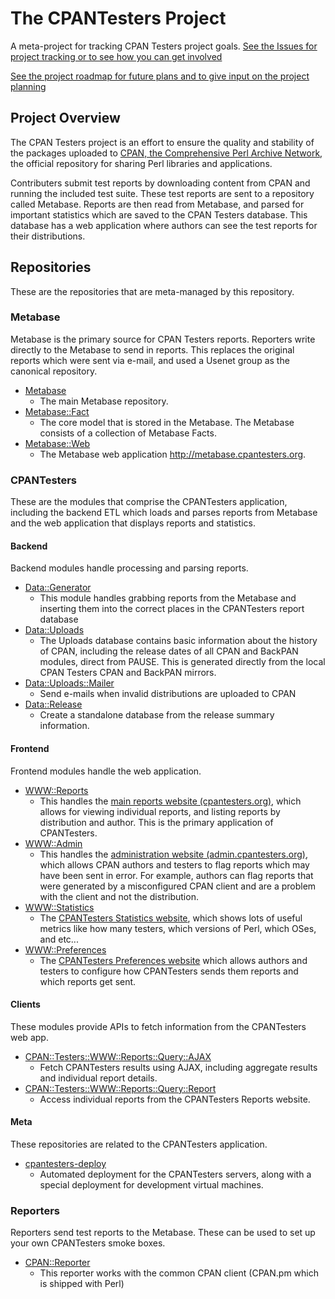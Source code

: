 
# The CPANTesters Project

A meta-project for tracking CPAN Testers project goals. [See the Issues
for project tracking or to see how you can get
involved](https://github.com/cpan-testers/cpantesters-project/issues)

[See the project roadmap for future plans and to give input on the
project planning](https://github.com/cpan-testers/cpantesters-project/tree/master/ROADMAP.md)

## Project Overview

The CPAN Testers project is an effort to ensure the quality and
stability of the packages uploaded to [CPAN, the Comprehensive Perl
Archive Network](http://www.cpan.org), the official repository for
sharing Perl libraries and applications.

Contributers submit test reports by downloading content from CPAN and
running the included test suite. These test reports are sent to
a repository called Metabase. Reports are then read from Metabase, and
parsed for important statistics which are saved to the CPAN Testers
database. This database has a web application where authors can see the
test reports for their distributions.

## Repositories

These are the repositories that are meta-managed by this repository.

### Metabase

Metabase is the primary source for CPAN Testers reports. Reporters write
directly to the Metabase to send in reports. This replaces the original
reports which were sent via e-mail, and used a Usenet group as the
canonical repository.

* [Metabase](https://github.com/rjbs/metabase)
    * The main Metabase repository.
* [Metabase::Fact](https://github.com/dagolden/Metabase-Fact)
    * The core model that is stored in the Metabase. The Metabase
      consists of a collection of Metabase Facts.
* [Metabase::Web](https://github.com/dagolden/metabase-web)
    * The Metabase web application <http://metabase.cpantesters.org>.

### CPANTesters

These are the modules that comprise the CPANTesters application,
including the backend ETL which loads and parses reports from Metabase
and the web application that displays reports and statistics.

#### Backend

Backend modules handle processing and parsing reports.

* [Data::Generator](https://github.com/barbie/cpan-testers-data-generator)
    * This module handles grabbing reports from the Metabase and inserting
      them into the correct places in the CPANTesters report database
* [Data::Uploads](https://github.com/barbie/cpan-testers-data-uploads)
    * The Uploads database contains basic information about the history
      of CPAN, including the release dates of all CPAN and BackPAN
      modules, direct from PAUSE. This is generated directly from the
      local CPAN Testers CPAN and BackPAN mirrors.
* [Data::Uploads::Mailer](https://github.com/barbie/cpan-testers-data-uploads-mailer)
    * Send e-mails when invalid distributions are uploaded to CPAN
* [Data::Release](https://github.com/barbie/CPAN-Testers-Data-Release)
    * Create a standalone database from the release summary information.

#### Frontend

Frontend modules handle the web application.

* [WWW::Reports](https://github.com/barbie/cpan-testers-www-reports)
  * This handles the [main reports website
    (cpantesters.org)](http://cpantesters.org), which allows for viewing
    individual reports, and listing reports by distribution and author.
    This is the primary application of CPANTesters.
* [WWW::Admin](https://github.com/barbie/cpan-testers-www-admin)
  * This handles the [administration website
    (admin.cpantesters.org)](http://admin.cpantesters.org), which allows
    CPAN authors and testers to flag reports which may have been sent in
    error. For example, authors can flag reports that were generated by
    a misconfigured CPAN client and are a problem with the client and
    not the distribution.
* [WWW::Statistics](https://github.com/barbie/cpan-testers-www-statistics)
    * The [CPANTesters Statistics
      website](https://github.com/barbie/cpan-testers-www-statistics),
      which shows lots of useful metrics like how many testers, which
      versions of Perl, which OSes, and etc...
* [WWW::Preferences](https://github.com/barbie/cpan-testers-www-preferences)
    * The [CPANTesters Preferences
      website](https://prefs.cpantesters.org/) which allows authors and
      testers to configure how CPANTesters sends them reports and which
      reports get sent.

#### Clients

These modules provide APIs to fetch information from the CPANTesters web
app.

* [CPAN::Testers::WWW::Reports::Query::AJAX](https://metacpan.org/pod/CPAN::Testers::WWW::Reports::Query::AJAX)
    * Fetch CPANTesters results using AJAX, including aggregate results
      and individual report details.
* [CPAN::Testers::WWW::Reports::Query::Report](https://github.com/barbie/cpan-testers-www-reports-query-report)
    * Access individual reports from the CPANTesters Reports website.

#### Meta

These repositories are related to the CPANTesters application.

* [cpantesters-deploy](http://github.com/cpan-testers/cpantesters-deploy)
    * Automated deployment for the CPANTesters servers, along with
      a special deployment for development virtual machines.

### Reporters

Reporters send test reports to the Metabase. These can be used to set up
your own CPANTesters smoke boxes.

* [CPAN::Reporter](https://github.com/cpan-testers/CPAN-Reporter)
    * This reporter works with the common CPAN client (CPAN.pm which is
      shipped with Perl)


